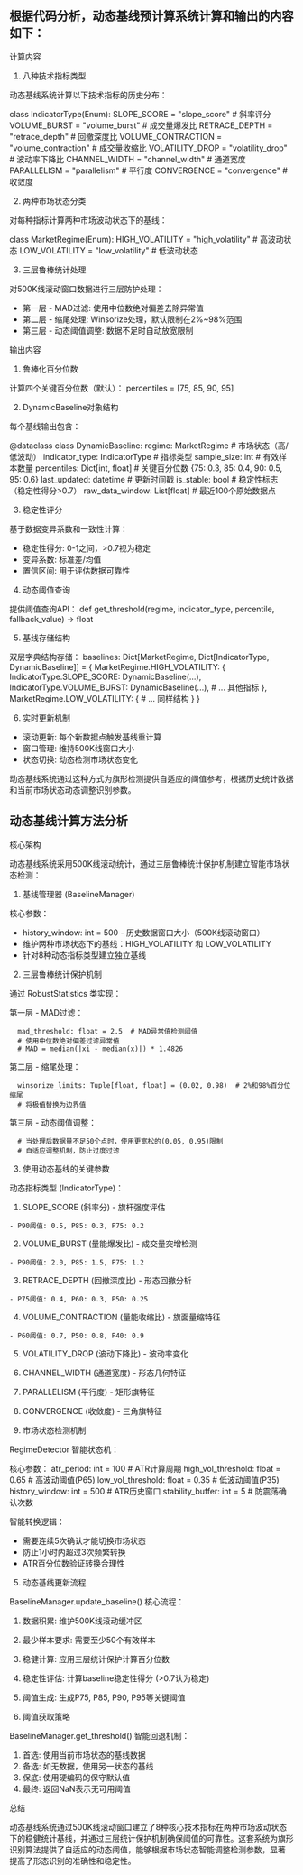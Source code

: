 ##  根据代码分析，动态基线预计算系统计算和输出的内容如下：

  计算内容

  1. 八种技术指标类型

  动态基线系统计算以下技术指标的历史分布：

  class IndicatorType(Enum):
      SLOPE_SCORE = "slope_score"                    # 斜率评分
      VOLUME_BURST = "volume_burst"                  # 成交量爆发比
      RETRACE_DEPTH = "retrace_depth"                # 回撤深度比
      VOLUME_CONTRACTION = "volume_contraction"      # 成交量收缩比
      VOLATILITY_DROP = "volatility_drop"            # 波动率下降比
      CHANNEL_WIDTH = "channel_width"                # 通道宽度
      PARALLELISM = "parallelism"                    # 平行度
      CONVERGENCE = "convergence"                    # 收敛度

  2. 两种市场状态分类

  对每种指标计算两种市场波动状态下的基线：

  class MarketRegime(Enum):
      HIGH_VOLATILITY = "high_volatility"  # 高波动状态
      LOW_VOLATILITY = "low_volatility"    # 低波动状态

  3. 三层鲁棒统计处理

  对500K线滚动窗口数据进行三层防护处理：

  - 第一层 - MAD过滤: 使用中位数绝对偏差去除异常值
  - 第二层 - 缩尾处理: Winsorize处理，默认限制在2%~98%范围
  - 第三层 - 动态阈值调整: 数据不足时自动放宽限制

  输出内容

  1. 鲁棒化百分位数

  计算四个关键百分位数（默认）：
  percentiles = [75, 85, 90, 95]

  2. DynamicBaseline对象结构

  每个基线输出包含：

  @dataclass
  class DynamicBaseline:
      regime: MarketRegime           # 市场状态（高/低波动）
      indicator_type: IndicatorType  # 指标类型
      sample_size: int              # 有效样本数量
      percentiles: Dict[int, float] # 关键百分位数 {75: 0.3, 85: 0.4, 90: 0.5, 95: 0.6}
      last_updated: datetime        # 更新时间戳
      is_stable: bool              # 稳定性标志（稳定性得分>0.7）
      raw_data_window: List[float] # 最近100个原始数据点

  3. 稳定性评分

  基于数据变异系数和一致性计算：
  - 稳定性得分: 0-1之间，>0.7视为稳定
  - 变异系数: 标准差/均值
  - 置信区间: 用于评估数据可靠性

  4. 动态阈值查询

  提供阈值查询API：
  def get_threshold(regime, indicator_type, percentile, fallback_value) -> float

  5. 基线存储结构

  双层字典结构存储：
  baselines: Dict[MarketRegime, Dict[IndicatorType, DynamicBaseline]] = {
      MarketRegime.HIGH_VOLATILITY: {
          IndicatorType.SLOPE_SCORE: DynamicBaseline(...),
          IndicatorType.VOLUME_BURST: DynamicBaseline(...),
          # ... 其他指标
      },
      MarketRegime.LOW_VOLATILITY: {
          # ... 同样结构
      }
  }

  6. 实时更新机制

  - 滚动更新: 每个新数据点触发基线重计算
  - 窗口管理: 维持500K线窗口大小
  - 状态切换: 动态检测市场状态变化

  动态基线系统通过这种方式为旗形检测提供自适应的阈值参考，根据历史统计数据和当前市场状态动态调整识别参数。

##   动态基线计算方法分析

  核心架构

  动态基线系统采用500K线滚动统计，通过三层鲁棒统计保护机制建立智能市场状态检测：

  1. 基线管理器 (BaselineManager)

  核心参数：
  - history_window: int = 500 - 历史数据窗口大小（500K线滚动窗口）
  - 维护两种市场状态下的基线：HIGH_VOLATILITY 和 LOW_VOLATILITY
  - 针对8种动态指标类型建立独立基线

  2. 三层鲁棒统计保护机制

  通过 RobustStatistics 类实现：

  第一层 - MAD过滤：
 

```
  mad_threshold: float = 2.5  # MAD异常值检测阈值
  # 使用中位数绝对偏差过滤异常值
  # MAD = median(|xi - median(x)|) * 1.4826

```

  第二层 - 缩尾处理：

```
  winsorize_limits: Tuple[float, float] = (0.02, 0.98)  # 2%和98%百分位缩尾
  # 将极值替换为边界值

```

  第三层 - 动态阈值调整：

```
  # 当处理后数据量不足50个点时，使用更宽松的(0.05, 0.95)限制
  # 自适应调整机制，防止过度过滤

```

  3. 使用动态基线的关键参数

  动态指标类型 (IndicatorType)：

  1. SLOPE_SCORE (斜率分) - 旗杆强度评估

    - P90阈值: 0.5, P85: 0.3, P75: 0.2
  2. VOLUME_BURST (量能爆发比) - 成交量突增检测

    - P90阈值: 2.0, P85: 1.5, P75: 1.2
  3. RETRACE_DEPTH (回撤深度比) - 形态回撤分析

    - P75阈值: 0.4, P60: 0.3, P50: 0.25
  4. VOLUME_CONTRACTION (量能收缩比) - 旗面量缩特征

    - P60阈值: 0.7, P50: 0.8, P40: 0.9
  5. VOLATILITY_DROP (波动下降比) - 波动率变化
  6. CHANNEL_WIDTH (通道宽度) - 形态几何特征
  7. PARALLELISM (平行度) - 矩形旗特征
  8. CONVERGENCE (收敛度) - 三角旗特征

  4. 市场状态检测机制

  RegimeDetector 智能状态机：

  核心参数：
  atr_period: int = 100          # ATR计算周期
  high_vol_threshold: float = 0.65   # 高波动阈值(P65)
  low_vol_threshold: float = 0.35    # 低波动阈值(P35)
  history_window: int = 500          # ATR历史窗口
  stability_buffer: int = 5          # 防震荡确认次数

  智能转换逻辑：
  - 需要连续5次确认才能切换市场状态
  - 防止1小时内超过3次频繁转换
  - ATR百分位数验证转换合理性

  5. 动态基线更新流程

  BaselineManager.update_baseline() 核心流程：

  1. 数据积累: 维护500K线滚动缓冲区
  2. 最少样本要求: 需要至少50个有效样本
  3. 稳健计算: 应用三层统计保护计算百分位数
  4. 稳定性评估: 计算baseline稳定性得分 (>0.7认为稳定)
  5. 阈值生成: 生成P75, P85, P90, P95等关键阈值

  6. 阈值获取策略

  BaselineManager.get_threshold() 智能回退机制：

  1. 首选: 使用当前市场状态的基线数据
  2. 备选: 如无数据，使用另一状态的基线
  3. 保底: 使用硬编码的保守默认值
  4. 最终: 返回NaN表示无可用阈值

  总结

  动态基线系统通过500K线滚动窗口建立了8种核心技术指标在两种市场波动状态下的稳健统计基线，并通过三层统计保护机制确保阈值的可靠性。这套系统为旗形识别算法提供了自适应的动态阈值，能够根据市场状态智能调整检测参数，显著
  提高了形态识别的准确性和稳定性。